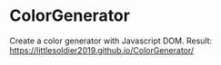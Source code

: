# ColorGenerator
Create a color generator with Javascript DOM. 
Result: https://littlesoldier2019.github.io/ColorGenerator/
